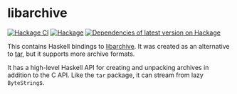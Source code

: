 # libarchive

[![Hackage CI](https://matrix.hackage.haskell.org/api/v2/packages/libarchive/badge)](https://matrix.hackage.haskell.org/package/libarchive)
[![Hackage](https://img.shields.io/hackage/v/libarchive.svg)](http://hackage.haskell.org/package/libarchive)
[![Dependencies of latest version on Hackage](https://img.shields.io/hackage-deps/v/libarchive.svg)](https://hackage.haskell.org/package/libarchive)

This contains Haskell bindings to
[libarchive](http://libarchive.org/). It was created as an alternative to
[tar](http://hackage.haskell.org/package/tar), but it supports more archive
formats.

It has a high-level Haskell API for creating and unpacking archives in addition
to the C API. Like the `tar` package, it can stream from lazy `ByteString`s.
